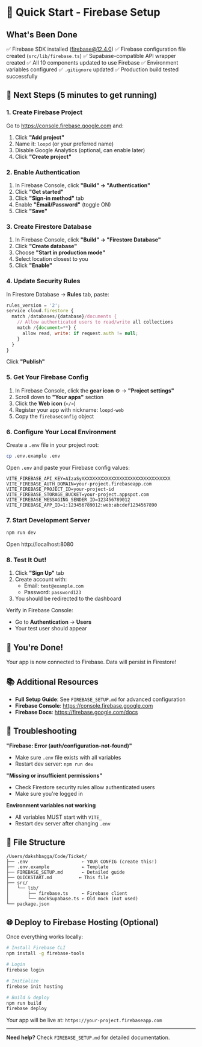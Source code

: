 # 🚀 Quick Start - Firebase Setup

## What's Been Done

✅ Firebase SDK installed (firebase@12.4.0)
✅ Firebase configuration file created (`src/lib/firebase.ts`)
✅ Supabase-compatible API wrapper created
✅ All 10 components updated to use Firebase
✅ Environment variables configured
✅ `.gitignore` updated
✅ Production build tested successfully

## 📝 Next Steps (5 minutes to get running)

### 1. Create Firebase Project

Go to https://console.firebase.google.com and:

1. Click **"Add project"**
2. Name it: `loopd` (or your preferred name)
3. Disable Google Analytics (optional, can enable later)
4. Click **"Create project"**

### 2. Enable Authentication

1. In Firebase Console, click **"Build" → "Authentication"**
2. Click **"Get started"**
3. Click **"Sign-in method"** tab
4. Enable **"Email/Password"** (toggle ON)
5. Click **"Save"**

### 3. Create Firestore Database

1. In Firebase Console, click **"Build" → "Firestore Database"**
2. Click **"Create database"**
3. Choose **"Start in production mode"**
4. Select location closest to you
5. Click **"Enable"**

### 4. Update Security Rules

In Firestore Database → **Rules** tab, paste:

```javascript
rules_version = '2';
service cloud.firestore {
  match /databases/{database}/documents {
    // Allow authenticated users to read/write all collections
    match /{document=**} {
      allow read, write: if request.auth != null;
    }
  }
}
```

Click **"Publish"**

### 5. Get Your Firebase Config

1. In Firebase Console, click the **gear icon** ⚙️ → **"Project settings"**
2. Scroll down to **"Your apps"** section
3. Click the **Web icon** (`</>`)
4. Register your app with nickname: `loopd-web`
5. Copy the `firebaseConfig` object

### 6. Configure Your Local Environment

Create a `.env` file in your project root:

```bash
cp .env.example .env
```

Open `.env` and paste your Firebase config values:

```env
VITE_FIREBASE_API_KEY=AIzaSyXXXXXXXXXXXXXXXXXXXXXXXXXXXXXXXXX
VITE_FIREBASE_AUTH_DOMAIN=your-project.firebaseapp.com
VITE_FIREBASE_PROJECT_ID=your-project-id
VITE_FIREBASE_STORAGE_BUCKET=your-project.appspot.com
VITE_FIREBASE_MESSAGING_SENDER_ID=123456789012
VITE_FIREBASE_APP_ID=1:123456789012:web:abcdef1234567890
```

### 7. Start Development Server

```bash
npm run dev
```

Open http://localhost:8080

### 8. Test It Out!

1. Click **"Sign Up"** tab
2. Create account with:
   - Email: `test@example.com`
   - Password: `password123`
3. You should be redirected to the dashboard

Verify in Firebase Console:
- Go to **Authentication** → **Users**
- Your test user should appear

## 🎉 You're Done!

Your app is now connected to Firebase. Data will persist in Firestore!

## 📚 Additional Resources

- **Full Setup Guide**: See `FIREBASE_SETUP.md` for advanced configuration
- **Firebase Console**: https://console.firebase.google.com
- **Firebase Docs**: https://firebase.google.com/docs

## 🔧 Troubleshooting

**"Firebase: Error (auth/configuration-not-found)"**
- Make sure `.env` file exists with all variables
- Restart dev server: `npm run dev`

**"Missing or insufficient permissions"**
- Check Firestore security rules allow authenticated users
- Make sure you're logged in

**Environment variables not working**
- All variables MUST start with `VITE_`
- Restart dev server after changing `.env`

## 📁 File Structure

```
/Users/dakshbagga/Code/Ticket/
├── .env                    ← YOUR CONFIG (create this!)
├── .env.example            ← Template
├── FIREBASE_SETUP.md       ← Detailed guide
├── QUICKSTART.md          ← This file
├── src/
│   └── lib/
│       ├── firebase.ts     ← Firebase client
│       └── mockSupabase.ts ← Old mock (not used)
└── package.json
```

## 🌐 Deploy to Firebase Hosting (Optional)

Once everything works locally:

```bash
# Install Firebase CLI
npm install -g firebase-tools

# Login
firebase login

# Initialize
firebase init hosting

# Build & deploy
npm run build
firebase deploy
```

Your app will be live at: `https://your-project.firebaseapp.com`

---

**Need help?** Check `FIREBASE_SETUP.md` for detailed documentation.
